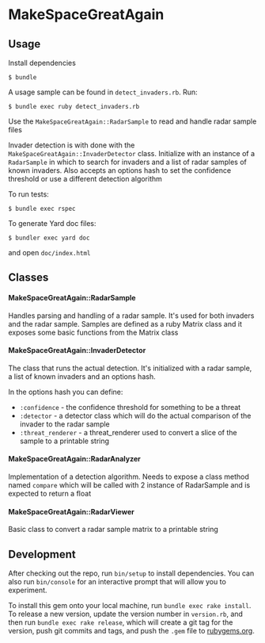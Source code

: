# MakeSpaceGreatAgain

## Usage

Install dependencies

    $ bundle

A usage sample can be found in ```detect_invaders.rb```. Run:

    $ bundle exec ruby detect_invaders.rb

Use the ```MakeSpaceGreatAgain::RadarSample``` to read and handle radar sample files

Invader detection is with done with the ```MakeSpaceGreatAgain::InvaderDetector``` class. Initialize with an instance of a ```RadarSample``` in which to search for invaders and a list of radar samples of known invaders. Also accepts an options hash to set the confidence threshold or use a different detection algorithm

To run tests:

    $ bundle exec rspec

To generate Yard doc files:

    $ bundler exec yard doc

and open ```doc/index.html```


## Classes

#### MakeSpaceGreatAgain::RadarSample

Handles parsing and handling of a radar sample. It's used for both invaders and the radar sample.
Samples are defined as a ruby Matrix class and it exposes some basic functions from the Matrix class

#### MakeSpaceGreatAgain::InvaderDetector

The class that runs the actual detection. It's initialized with a radar sample, a list of known invaders and an options hash.

In the options hash you can define:
* ```:confidence``` - the confidence threshold for something to be a threat
* ```:detector``` - a detector class which will do the actual comparison of the invader to the radar sample
* ```:threat_renderer``` - a threat_renderer used to convert a slice of the sample to a printable string

#### MakeSpaceGreatAgain::RadarAnalyzer

Implementation of a detection algorithm. Needs to expose a class method named ```compare``` which will be called with 2 instance of RadarSample and is expected to return a float

#### MakeSpaceGreatAgain::RadarViewer

Basic class to convert a radar sample matrix to a printable string

## Development

After checking out the repo, run `bin/setup` to install dependencies. You can also run `bin/console` for an interactive prompt that will allow you to experiment.

To install this gem onto your local machine, run `bundle exec rake install`. To release a new version, update the version number in `version.rb`, and then run `bundle exec rake release`, which will create a git tag for the version, push git commits and tags, and push the `.gem` file to [rubygems.org](https://rubygems.org).
